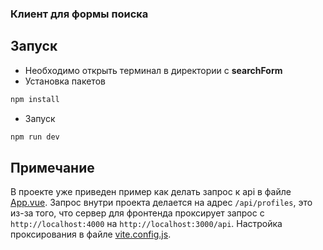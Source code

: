 ### Клиент для формы поиска

## Запуск
- Необходимо открыть терминал в директории с **searchForm**
- Установка пакетов
```bash
npm install
```

- Запуск
```bash
npm run dev
```

## Примечание
В проекте уже приведен пример как делать запрос к api в файле [App.vue](./src/App.vue).
Запрос внутри проекта делается на адрес `/api/profiles`, это из-за того, что сервер для фронтенда проксирует запрос с `http://localhost:4000` на `http://localhost:3000/api`. Настройка проксирования в файле [vite.config.js](./vite.config.js).